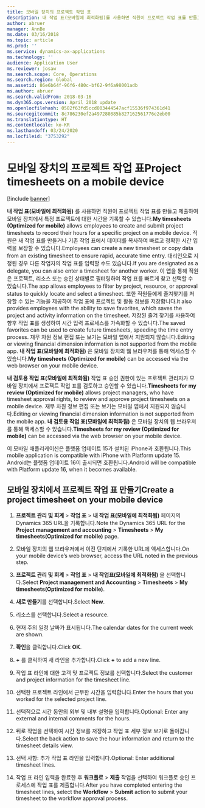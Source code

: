 ```yaml
---
title: 모바일 장치의 프로젝트 작업 표
description: 내 작업 표(모바일에 최적화됨)를 사용하면 직원이 프로젝트 작업 표를 만들고 제출하여 모바일 장치에서 특정 프로젝트에 대한 시간을 기록할 수 있습니다.
author: abruer
manager: AnnBe
ms.date: 03/16/2018
ms.topic: article
ms.prod: ''
ms.service: dynamics-ax-applications
ms.technology: ''
audience: Application User
ms.reviewer: josaw
ms.search.scope: Core, Operations
ms.search.region: Global
ms.assetid: 86e6b64f-96f6-480c-bf62-9f6a98001adb
ms.author: abruer
ms.search.validFrom: 2018-03-16
ms.dyn365.ops.version: April 2018 update
ms.openlocfilehash: 0582f63fd5ccd003444547acf15536f974361d41
ms.sourcegitcommit: 8c786230ef2a497280885b827162561776e2eb00
ms.translationtype: HT
ms.contentlocale: ko-KR
ms.lasthandoff: 03/24/2020
ms.locfileid: "3753292"
---
```

# <a name="project-timesheets-on-a-mobile-device"></a><span data-ttu-id="72fca-103">모바일 장치의 프로젝트 작업 표</span><span class="sxs-lookup"><span data-stu-id="72fca-103">Project timesheets on a mobile device</span></span>

[!include [banner](../includes/banner.md)]

<span data-ttu-id="72fca-104">**내 작업 표(모바일에 최적화됨)** 를 사용하면 직원이 프로젝트 작업 표를 만들고 제출하여 모바일 장치에서 특정 프로젝트에 대한 시간을 기록할 수 있습니다.</span><span class="sxs-lookup"><span data-stu-id="72fca-104">**My timesheets (Optimized for mobile)** allows employees to create and submit project timesheets to record their hours for a specific project on a mobile device.</span></span> <span data-ttu-id="72fca-105">직원은 새 작업 표를 만들거나 기존 작업 표에서 데이터를 복사하여 빠르고 정확한 시간 입력을 보장할 수 있습니다.</span><span class="sxs-lookup"><span data-stu-id="72fca-105">Employees can create a new timesheet or copy data from an existing timesheet to ensure rapid, accurate time entry.</span></span> <span data-ttu-id="72fca-106">대리인으로 지정된 경우 다른 작업자의 작업 표를 입력할 수도 있습니다.</span><span class="sxs-lookup"><span data-stu-id="72fca-106">If you are designated as a delegate, you can also enter a timesheet for another worker.</span></span> <span data-ttu-id="72fca-107">이 앱을 통해 직원은 프로젝트, 리소스 또는 승인 상태별로 필터링하여 작업 표를 빠르게 찾고 선택할 수 있습니다.</span><span class="sxs-lookup"><span data-stu-id="72fca-107">The app allows employees to filter by project, resource, or approval status to quickly locate and select a timesheet.</span></span> <span data-ttu-id="72fca-108">또한 직원들에게 즐겨찾기를 저장할 수 있는 기능을 제공하여 작업 표에 프로젝트 및 활동 정보를 저장합니다.</span><span class="sxs-lookup"><span data-stu-id="72fca-108">It also provides employees with the ability to save favorites, which saves the project and activity information on the timesheet.</span></span> <span data-ttu-id="72fca-109">저장된 즐겨 찾기를 사용하여 향후 작업 표를 생성하여 시간 입력 프로세스를 가속화할 수 있습니다.</span><span class="sxs-lookup"><span data-stu-id="72fca-109">The saved favorites can be used to create future timesheets, speeding the time entry process.</span></span> <span data-ttu-id="72fca-110">재무 차원 정보 편집 또는 보기는 모바일 앱에서 지원되지 않습니다.</span><span class="sxs-lookup"><span data-stu-id="72fca-110">Editing or viewing financial dimension information is not supported from the mobile app.</span></span> <span data-ttu-id="72fca-111">**내 작업 표(모바일에 최적화됨)** 은 모바일 장치의 웹 브라우저를 통해 액세스할 수 있습니다.</span><span class="sxs-lookup"><span data-stu-id="72fca-111">**My timesheets (Optimized for mobile)** can be accessed via the web browser on your mobile device.</span></span>

<span data-ttu-id="72fca-112">**내 검토용 작업 표(모바일에 최적화됨)** 작업 표 승인 권한이 있는 프로젝트 관리자가 모바일 장치에서 프로젝트 작업 표를 검토하고 승인할 수 있습니다.</span><span class="sxs-lookup"><span data-stu-id="72fca-112">**Timesheets for my review (Optimized for mobile)** allows project managers, who have timesheet approval rights, to review and approve project timesheets on a mobile device.</span></span> <span data-ttu-id="72fca-113">재무 차원 정보 편집 또는 보기는 모바일 앱에서 지원되지 않습니다.</span><span class="sxs-lookup"><span data-stu-id="72fca-113">Editing or viewing financial dimension information is not supported from the mobile app.</span></span> <span data-ttu-id="72fca-114">**내 검토용 작업 표(모바일에 최적화됨)** 은 모바일 장치의 웹 브라우저를 통해 액세스할 수 있습니다.</span><span class="sxs-lookup"><span data-stu-id="72fca-114">**Timesheets for my review (Optimized for mobile)** can be accessed via the web browser on your mobile device.</span></span>

<span data-ttu-id="72fca-115">이 모바일 애플리케이션은 플랫폼 업데이트 15가 설치된 iPhone과 호환됩니다.</span><span class="sxs-lookup"><span data-stu-id="72fca-115">This mobile application is compatible with iPhone with Platform update 15.</span></span>
<span data-ttu-id="72fca-116">Android는 플랫폼 업데이트 16이 출시되면 호환됩니다.</span><span class="sxs-lookup"><span data-stu-id="72fca-116">Android will be compatible with Platform update 16, when it becomes available.</span></span>

## <a name="create-a-project-timesheet-on-your-mobile-device"></a><span data-ttu-id="72fca-117">모바일 장치에서 프로젝트 작업 표 만들기</span><span class="sxs-lookup"><span data-stu-id="72fca-117">Create a project timesheet on your mobile device</span></span>

1.  <span data-ttu-id="72fca-118">**프로젝트 관리 및 회계** \> **작업 표** \> **내 작업 표(모바일에 최적화됨)** 페이지의 Dynamics 365 URL을 기록합니다.</span><span class="sxs-lookup"><span data-stu-id="72fca-118">Note the Dynamics 365 URL for the **Project management and accounting** \> **Timesheets** \> **My timesheets(Optimized for mobile)** page.</span></span>

2.  <span data-ttu-id="72fca-119">모바일 장치의 웹 브라우저에서 이전 단계에서 기록한 URL에 액세스합니다.</span><span class="sxs-lookup"><span data-stu-id="72fca-119">On your mobile device’s web browser, access the URL noted in the previous step.</span></span>
 
3.  <span data-ttu-id="72fca-120">**프로젝트 관리 및 회계** \> **작업 표** \> **내 작업표(모바일에 최적화됨)** 을 선택합니다.</span><span class="sxs-lookup"><span data-stu-id="72fca-120">Select **Project management and Accounting** \> **Timesheets** \> **My timesheets(Optimized for mobile)**.</span></span>

4.  <span data-ttu-id="72fca-121">**새로 만들기**를 선택합니다.</span><span class="sxs-lookup"><span data-stu-id="72fca-121">Select **New**.</span></span>

5.  <span data-ttu-id="72fca-122">리소스를 선택합니다.</span><span class="sxs-lookup"><span data-stu-id="72fca-122">Select a resource.</span></span>

6.  <span data-ttu-id="72fca-123">현재 주의 일정 날짜가 표시됩니다.</span><span class="sxs-lookup"><span data-stu-id="72fca-123">The calendar dates for the current week are shown.</span></span>

7.  <span data-ttu-id="72fca-124">**확인**을 클릭합니다.</span><span class="sxs-lookup"><span data-stu-id="72fca-124">Click **OK**.</span></span>

8.  <span data-ttu-id="72fca-125">**+** 를 클릭하여 새 라인을 추가합니다.</span><span class="sxs-lookup"><span data-stu-id="72fca-125">Click **+** to add a new line.</span></span>

9.  <span data-ttu-id="72fca-126">작업 표 라인에 대한 고객 및 프로젝트 정보를 선택합니다.</span><span class="sxs-lookup"><span data-stu-id="72fca-126">Select the customer and project information for the timesheet line.</span></span>

10. <span data-ttu-id="72fca-127">선택한 프로젝트 라인에서 근무한 시간을 입력합니다.</span><span class="sxs-lookup"><span data-stu-id="72fca-127">Enter the hours that you worked for the selected project line.</span></span>

11. <span data-ttu-id="72fca-128">선택적으로 시간 동안의 외부 및 내부 설명을 입력합니다.</span><span class="sxs-lookup"><span data-stu-id="72fca-128">Optional: Enter any external and internal comments for the hours.</span></span>

12. <span data-ttu-id="72fca-129">뒤로 작업을 선택하여 시간 정보를 저장하고 작업 표 세부 정보 보기로 돌아갑니다.</span><span class="sxs-lookup"><span data-stu-id="72fca-129">Select the back action to save the hour information and return to the timesheet details view.</span></span>

13. <span data-ttu-id="72fca-130">선택 사항: 추가 작업 표 라인을 입력합니다.</span><span class="sxs-lookup"><span data-stu-id="72fca-130">Optional: Enter additional timesheet lines.</span></span>

14. <span data-ttu-id="72fca-131">작업 표 라인 입력을 완료한 후 **워크플로** \> **제출** 작업을 선택하여 워크플로 승인 프로세스에 작업 표를 제출합니다.</span><span class="sxs-lookup"><span data-stu-id="72fca-131">After you have completed entering the timesheet lines, select the **Workflow** \> **Submit** action to submit your timesheet to the workflow approval process.</span></span>
